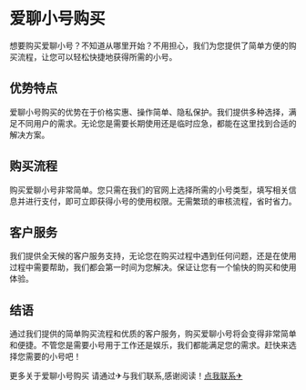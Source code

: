 # 爱聊小号购买

想要购买爱聊小号？不知道从哪里开始？不用担心，我们为您提供了简单方便的购买流程，让您可以轻松快捷地获得所需的小号。

## 优势特点

爱聊小号购买的优势在于价格实惠、操作简单、隐私保护。我们提供多种选择，满足不同用户的需求。无论您是需要长期使用还是临时应急，都能在这里找到合适的解决方案。

## 购买流程

购买爱聊小号非常简单。您只需在我们的官网上选择所需的小号类型，填写相关信息并进行支付，即可立即获得小号的使用权限。无需繁琐的审核流程，省时省力。

## 客户服务

我们提供全天候的客户服务支持，无论您在购买过程中遇到任何问题，还是在使用过程中需要帮助，我们都会第一时间为您解决。保证让您有一个愉快的购买和使用体验。

## 结语

通过我们提供的简单购买流程和优质的客户服务，购买爱聊小号将会变得非常简单和便捷。不管您是需要小号用于工作还是娱乐，我们都能满足您的需求。赶快来选择您需要的小号吧！

更多关于爱聊小号购买 请通过✈与我们联系,感谢阅读！[点我联系✈](https://www.k02.cc)